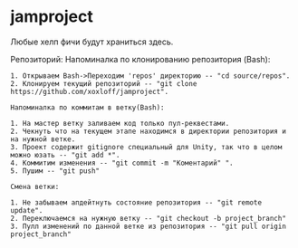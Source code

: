 # jamproject

Любые хелп фичи будут храниться здесь.

Репозиторий:
	Напоминалка по клонированию репозитория (Bash):

	1. Открываем Bash->Переходим 'repos' директорию -- "cd source/repos".
	2. Клонируем текущий репозиторий -- "git clone https://github.com/xoxloff/jamproject".

	Напоминалка по коммитам в ветку(Bash):

	1. На мастер ветку заливаем код только пул-реквестами.
	2. Чекнуть что на текущем этапе находимся в директории репозитория и на нужной ветке.
	3. Проект содержит gitignore специальный для Unity, так что в целом можно юзать -- "git add *".
	4. Коммитим изменения -- "git commit -m "Коментарий" ".
	5. Пушим -- "git push"

	Смена ветки:
	
	1. Не забываем апдейтнуть состояние репозитория -- "git remote update".
	2. Переключаемся на нужную ветку -- "git checkout -b project_branch"
	3. Пулл изменений по данной ветке из репозитория -- "git pull origin project_branch"

